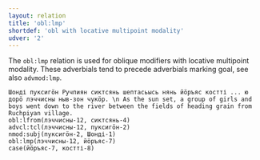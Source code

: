```yaml
---
layout: relation
title: 'obl:lmp'
shortdef: 'obl with locative multipoint modality'
udver: '2'
---
```


The `obl:lmp` relation is used for oblique modifiers with locative multipoint modality.
These adverbials tend to precede adverbials marking goal, see also `advmod:lmp`.

~~~ sdparse
Шонді пуксигӧн Ручпиян сиктсянь шептасьысь нянь йӧръяс костті ... ю дорӧ лэччисны ныв-зон чукӧр. \n As the sun set, a group of girls and boys went down to the river between the fields of heading grain from Ruchpiyan village.
obl:lfrom(лэччисны-12, сиктсянь-4)
advcl:tcl(лэччисны-12, пуксигӧн-2)
nmod:subj(пуксигӧн-2, Шонді-1)
obl:lmp(лэччисны-12, йӧръяс-7)
case(йӧръяс-7, костті-8)

~~~

<!-- Interlanguage links updated Čt lis 12 09:43:27 CET 2020 -->
